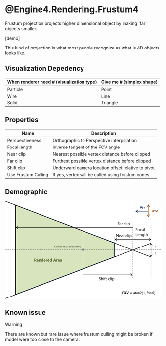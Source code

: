 # @Engine4.Rendering.Frustum4

Frustum projection projects higher dimensional object by making 'far' objects smaller.

[demo]

This kind of projection is what most people recognize as what is 4D objects looks like.

## Visualization Depedency
|When renderer need # (visualization type)|Give me # (simplex shape)|
|---|---|
|Particle|Point|
|Wire|Line|
|Solid|Triangle|

## Properties

|Name|Description|
|---|---|
|Perspectiveness|Orthographic to Perspective interpolation|
|Focal length|Inverse tangent of the FOV angle|
|Near clip|Nearest possible vertex distance before clipped|
|Far clip|Furthest possible vertex distance before clipped|
|Shift clip|Underward camera location offset relative to pivot|
|Use Frustum Culling|If yes, vertex will be culled using frustum cones|

## Demographic
![demographic](/images/frustum-specs.png)

## Known issue

> [!WARNING]
> There are known but rare issue where frustum culling might be broken if model were too close to the camera.